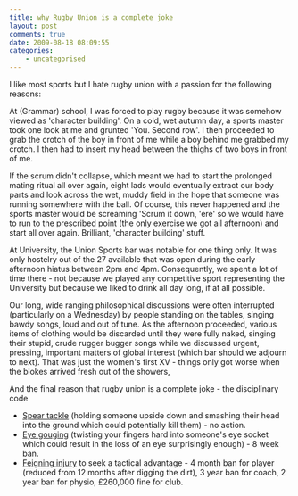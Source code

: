 ```yaml
---
title: why Rugby Union is a complete joke
layout: post
comments: true
date: 2009-08-18 08:09:55
categories:
    - uncategorised
---
```

I like most sports but I hate rugby union with a passion for the
following reasons:

At (Grammar) school, I was forced to play rugby because it was somehow
viewed as 'character building'. On a cold, wet autumn day, a sports
master took one look at me and grunted 'You. Second row'. I then
proceeded to grab the crotch of the boy in front of me while a boy
behind me grabbed my crotch. I then had to insert my head between the
thighs of two boys in front of me.

If the scrum didn't collapse, which meant we had to start the prolonged
mating ritual all over again, eight lads would eventually extract our
body parts and look across the wet, muddy field in the hope that someone
was running somewhere with the ball. Of course, this never happened and
the sports master would be screaming 'Scrum it down, 'ere' so we would
have to run to the prescribed point (the only exercise we got all
afternoon) and start all over again. Brilliant, 'character building'
stuff.

At University, the Union Sports bar was notable for one thing only. It
was only hostelry out of the 27 available that was open during the early
afternoon hiatus between 2pm and 4pm. Consequently, we spent a lot of
time there - not because we played any competitive sport representing
the University but because we liked to drink all day long, if at all
possible.

Our long, wide ranging philosophical discussions were often interrupted
(particularly on a Wednesday) by people standing on the tables, singing
bawdy songs, loud and out of tune. As the afternoon proceeded, various
items of clothing would be discarded until they were fully naked,
singing their stupid, crude rugger bugger songs while we discussed
urgent, pressing, important matters of global interest (which bar should
we adjourn to next). That was just the women's first XV - things only
got worse when the blokes arrived fresh out of the showers,

And the final reason that rugby union is a complete joke - the
disciplinary code

-   [Spear tackle](http://news.bbc.co.uk/sport1/hi/rugby_union/international/4376306.stm)
    (holding someone upside down and smashing their head into the ground
    which could potentially kill them) - no action.
-   [Eye gouging](http://news.bbc.co.uk/sport1/hi/rugby_union/8122711.stm)
    (twisting your fingers hard into someone's eye socket which could
    result in the loss of an eye surprisingly enough) - 8 week ban.
-   [Feigning injury](http://news.bbc.co.uk/sport1/hi/rugby_union/my_club/harlequins/8191371.stm)
    to seek a tactical advantage - 4 month ban for player (reduced from
    12 months after digging the dirt), 3 year ban for coach, 2 year ban
    for physio, &pound;260,000 fine for club.

